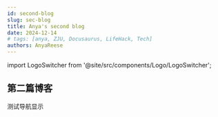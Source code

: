 ```yaml
---
id: second-blog
slug: sec-blog
title: Anya's second blog
date: 2024-12-14
# tags: [anya, ZJU, Docusaurus, LifeHack, Tech]
authors: AnyaReese
---
```


import LogoSwitcher from '@site/src/components/Logo/LogoSwitcher';

<LogoSwitcher />


## 第二篇博客

测试导航显示

